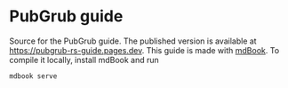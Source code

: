 # PubGrub guide

Source for the PubGrub guide.
The published version is available at https://pubgrub-rs-guide.pages.dev.
This guide is made with [mdBook][mdbook].
To compile it locally, install mdBook and run

```sh
mdbook serve
```

[mdbook]: https://github.com/rust-lang/mdBook
